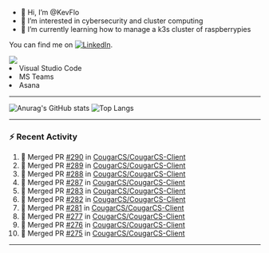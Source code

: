 - 👋 Hi, I’m @KevFlo
- 👀 I’m interested in cybersecurity and cluster computing
- 🌱 I’m currently learning how to manage a k3s cluster of raspberrypies


You can find me on [![LinkedIn][3.2]][3].

<!-- Icons -->

[3.2]: https://i.imgur.com/IwuydvD.png (LinkedIn icon without padding)

<!-- Links to your social media accounts -->

[3]: https://www.linkedin.com/in/flores-kevin/


<a>
    <img src="https://img.shields.io/badge/-Commonly%20Used%20Tools-lightgrey ">
    <li>Visual Studio Code</li> <li>MS Teams</li> <li>Asana</li>
</a>



---

![Anurag's GitHub stats](https://github-readme-stats-kevflo.vercel.app/api?username=KevFlo&count_private=true&hide=stars&show_icons=true&theme=nord)
![Top Langs](https://github-readme-stats-kevflo.vercel.app/api/top-langs/?username=KevFlo&langs_count=5&show_icons=true&theme=nord)

---

### :zap: Recent Activity

<!--START_SECTION:activity-->
1. 🎉 Merged PR [#290](https://github.com/CougarCS/CougarCS-Client/pull/290) in [CougarCS/CougarCS-Client](https://github.com/CougarCS/CougarCS-Client)
2. 🎉 Merged PR [#289](https://github.com/CougarCS/CougarCS-Client/pull/289) in [CougarCS/CougarCS-Client](https://github.com/CougarCS/CougarCS-Client)
3. 🎉 Merged PR [#288](https://github.com/CougarCS/CougarCS-Client/pull/288) in [CougarCS/CougarCS-Client](https://github.com/CougarCS/CougarCS-Client)
4. 🎉 Merged PR [#287](https://github.com/CougarCS/CougarCS-Client/pull/287) in [CougarCS/CougarCS-Client](https://github.com/CougarCS/CougarCS-Client)
5. 🎉 Merged PR [#283](https://github.com/CougarCS/CougarCS-Client/pull/283) in [CougarCS/CougarCS-Client](https://github.com/CougarCS/CougarCS-Client)
6. 🎉 Merged PR [#282](https://github.com/CougarCS/CougarCS-Client/pull/282) in [CougarCS/CougarCS-Client](https://github.com/CougarCS/CougarCS-Client)
7. 🎉 Merged PR [#281](https://github.com/CougarCS/CougarCS-Client/pull/281) in [CougarCS/CougarCS-Client](https://github.com/CougarCS/CougarCS-Client)
8. 🎉 Merged PR [#277](https://github.com/CougarCS/CougarCS-Client/pull/277) in [CougarCS/CougarCS-Client](https://github.com/CougarCS/CougarCS-Client)
9. 🎉 Merged PR [#276](https://github.com/CougarCS/CougarCS-Client/pull/276) in [CougarCS/CougarCS-Client](https://github.com/CougarCS/CougarCS-Client)
10. 🎉 Merged PR [#275](https://github.com/CougarCS/CougarCS-Client/pull/275) in [CougarCS/CougarCS-Client](https://github.com/CougarCS/CougarCS-Client)
<!--END_SECTION:activity-->

---
<!---
KevFlo/KevFlo is a ✨ special ✨ repository because its `README.md` (this file) appears on your GitHub profile.
You can click the Preview link to take a look at your changes.
--->
